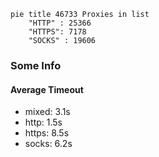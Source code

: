 
```mermaid
pie title 46733 Proxies in list
    "HTTP" : 25366
    "HTTPS": 7178
    "SOCKS" : 19606
```

### Some Info
#### Average Timeout

- mixed: 3.1s
- http: 1.5s
- https: 8.5s
- socks: 6.2s